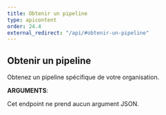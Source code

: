 ```yaml
---
title: Obtenir un pipeline
type: apicontent
order: 24.4
external_redirect: "/api/#obtenir-un-pipeline"
---
```


## Obtenir un pipeline

Obtenez un pipeline spécifique de votre organisation.

**ARGUMENTS**:

Cet endpoint ne prend aucun argument JSON.
